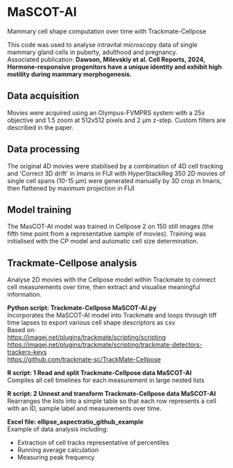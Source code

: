 # MaSCOT-AI
Mammary cell shape computation over time with Trackmate-Cellpose

This code was used to analyse intravital microscopy data of single mammary gland cells in puberty, adulthood and pregnancy.
<br> Associated publication: **Dawson, Milevskiy et al. Cell Reports, 2024, Hormone-responsive progenitors have a unique identity and exhibit high motility during mammary morphogenesis.**

## Data acquisition
Movies were acquired using an Olympus-FVMPRS system with a 25x objective and 1.5 zoom at 512x512 pixels and 2 µm z-step.
Custom filters are described in the paper.

## Data processing
The original 4D movies were stabilised by a combination of 4D cell tracking and 'Correct 3D drift' in Imaris in FIJI with HyperStackReg
350 2D movies of single cell spans (10-15 µm) were generated manually by 3D crop in Imaris, then flattened by maximum projection in FIJI

## Model training
The MasCOT-AI model was trained in Cellpose 2 on 150 still images (the fifth time point from a representative sample of movies).
Training was initialised with the CP model and automatic cell size determination.

## Trackmate-Cellpose analysis
Analyse 2D movies with the Cellpose model within Trackmate to connect cell measurements over time, then extract and visualise meaningful information.

**Python script: Trackmate-Cellpose MaSCOT-AI.py**
<br> Incorporates the MaSCOT-AI model into Trackmate and loops through tiff time lapses to export various cell shape descriptors as csv
<br> Based on:
<br> https://imagej.net/plugins/trackmate/scripting/scripting
<br> https://imagej.net/plugins/trackmate/scripting/trackmate-detectors-trackers-keys
<br> https://github.com/trackmate-sc/TrackMate-Cellpose

**R script: 1 Read and split Trackmate-Cellpose data MaSCOT-AI**
<br> Compiles all cell timelines for each measurement in large nested lists

**R script: 2 Unnest and transform Trackmate-Cellpose data MaSCOT-AI**
<br> Rearranges the lists into a simple table so that each row represents a cell with an ID, sample label and measurements over time.

**Excel file: ellipse_aspectratio_github_example**
<br> Example of data analysis including:
* Extraction of cell tracks representative of percentiles
* Running average calculation
* Measuring peak frequency
